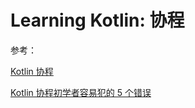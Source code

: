 # Learning Kotlin: 协程

参考：

[Kotlin 协程](http://mp.weixin.qq.com/mp/homepage?biz=MzIzMTYzOTYzNA==&hid=4&sn=eb02d1dc6f5d92096f214688c6f87196&scene=18)

[Kotlin 协程初学者容易犯的 5 个错误](https://mp.weixin.qq.com/s/1kdY2NMiWSWAKAhcVxVDiQ)